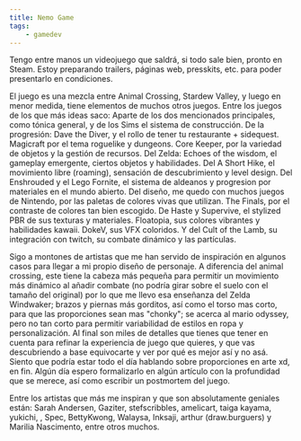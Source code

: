 ```yaml
---
title: Nemo Game
tags: 
    - gamedev
---
```


Tengo entre manos un videojuego que saldrá, si todo sale bien, pronto en Steam. Estoy preparando trailers, páginas web, presskits, etc. para poder presentarlo en condiciones. 

El juego es una mezcla entre Animal Crossing, Stardew Valley, y luego en menor medida, tiene elementos de muchos otros juegos. Entre los juegos de los que más ideas saco: Aparte de los dos mencionados principales, como tónica general, y de los Sims el sistema de construcción. De la progresión: Dave the Diver, y el rollo de tener tu restaurante + sidequest. Magicraft por el tema roguelike y dungeons. Core Keeper, por la variedad de objetos y la gestión de recursos. Del Zelda: Echoes of the wisdom, el gameplay emergente, ciertos objetos y habilidades. Del A Short Hike, el movimiento libre (roaming), sensación de descubrimiento y level design. Del Enshrouded y el Lego Fornite, el sistema de aldeanos y progresion por materiales en el mundo abierto. 
Del diseño, me quedo con muchos juegos de Nintendo, por las paletas de colores vivas que utilizan. The Finals, por el contraste de colores tan bien escogido. De Haste y Supervive, el stylized PBR de sus texturas y materiales. Floatopia, sus colores vibrantes y habilidades kawaii. DokeV, sus VFX coloridos. Y del Cult of the Lamb, su integración con twitch, su combate dinámico y las partículas.

Sigo a montones de artistas que me han servido de inspiración en algunos casos para llegar a mi propio diseño de personaje. A diferencia del animal crossing, este tiene la cabeza más pequeña para permitir un movimiento más dinámico al añadir combate (no podría girar sobre el suelo con el tamaño del original) por lo que me llevo esa enseñanza del Zelda Windwaker; brazos y piernas más gorditos, así como el torso mas corto, para que las proporciones sean mas "chonky"; se acerca al mario odyssey, pero no tan corto para permitir variabilidad de estilos en ropa y personalización. Al final son miles de detalles que tienes que tener en cuenta para refinar la experiencia de juego que quieres, y que vas descubriendo a base equivocarte y ver por qué es mejor así y no asá. Siento que podría estar todo el día hablando sobre proporciones en arte xd, en fin. Algún día espero formalizarlo en algún artículo con la profundidad que se merece, así como escribir un postmortem del juego.

Entre los artistas que más me inspiran y que son absolutamente geniales están: Sarah Andersen, Gaziter, stefscribbles, amelicart, taiga kayama, yukichi, , Spec, BettyKwong, Walaysa, Inksaji, arthur (draw.burguers) y Marilia Nascimento, entre otros muchos.

